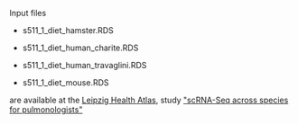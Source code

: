 Input files

-   s511_1\_diet_hamster.RDS

-   s511_1\_diet_human_charite.RDS

-   s511_1\_diet_human_travaglini.RDS

-   s511_1\_diet_mouse.RDS

are available at the [Leipzig Health
Atlas](https://www.health-atlas.de "https://www.health-atlas.de"), study
["scRNA-Seq across species for
pulmonologists"](https://www.health-atlas.de/studies/54 "https://www.health-atlas.de/studies/54")
